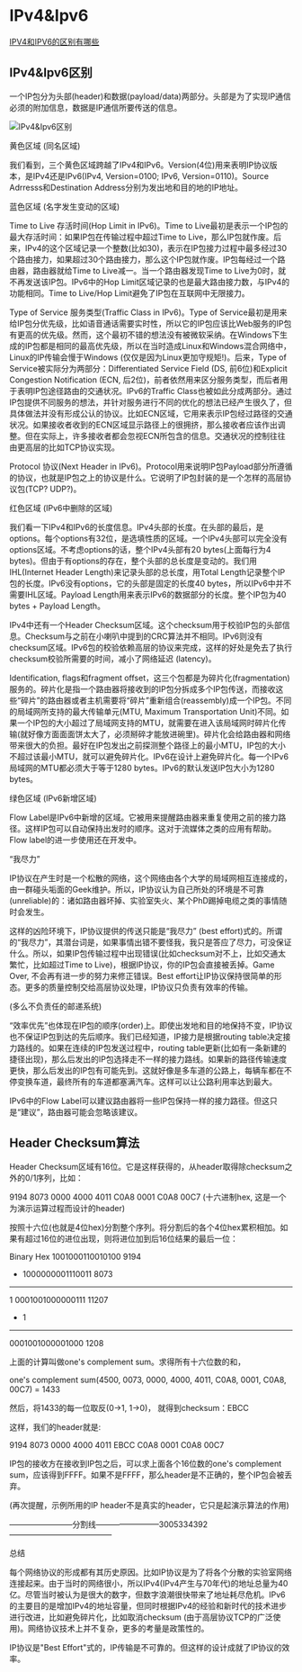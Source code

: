 <!--
 * @Author: tangdaoyong
 * @Date: 2021-02-09 17:44:01
 * @LastEditors: tangdaoyong
 * @LastEditTime: 2021-02-09 18:00:56
 * @Description: IPv4&Ipv6
-->
# IPv4&Ipv6

[IPV4和IPV6的区别有哪些](https://zhuanlan.zhihu.com/p/50747832)

## IPv4&Ipv6区别

一个IP包分为头部(header)和数据(payload/data)两部分。头部是为了实现IP通信必须的附加信息，数据是IP通信所要传送的信息。

![IPv4&Ipv6区别](../imgs/IPv4&Ipv6.jpeg)

黄色区域 (同名区域)

我们看到，三个黄色区域跨越了IPv4和IPv6。Version(4位)用来表明IP协议版本，是IPv4还是IPv6(IPv4, Version=0100; IPv6, Version=0110)。Source Adrresss和Destination Address分别为发出地和目的地的IP地址。

蓝色区域 (名字发生变动的区域)

Time to Live 存活时间(Hop Limit in IPv6)。Time to Live最初是表示一个IP包的最大存活时间：如果IP包在传输过程中超过Time to Live，那么IP包就作废。后来，IPv4的这个区域记录一个整数(比如30)，表示在IP包接力过程中最多经过30个路由接力，如果超过30个路由接力，那么这个IP包就作废。IP包每经过一个路由器，路由器就给Time to Live减一。当一个路由器发现Time to Live为0时，就不再发送该IP包。IPv6中的Hop Limit区域记录的也是最大路由接力数，与IPv4的功能相同。Time to Live/Hop Limit避免了IP包在互联网中无限接力。

Type of Service 服务类型(Traffic Class in IPv6)。Type of Service最初是用来给IP包分优先级，比如语音通话需要实时性，所以它的IP包应该比Web服务的IP包有更高的优先级。然而，这个最初不错的想法没有被微软采纳。在Windows下生成的IP包都是相同的最高优先级，所以在当时造成Linux和Windows混合网络中，Linux的IP传输会慢于Windows (仅仅是因为Linux更加守规矩!)。后来，Type of Service被实际分为两部分：Differentiated Service Field (DS, 前6位)和Explicit Congestion Notification (ECN, 后2位)，前者依然用来区分服务类型，而后者用于表明IP包途径路由的交通状况。IPv6的Traffic Class也被如此分成两部分。通过IP包提供不同服务的想法，并针对服务进行不同的优化的想法已经产生很久了，但具体做法并没有形成公认的协议。比如ECN区域，它用来表示IP包经过路径的交通状况。如果接收者收到的ECN区域显示路径上的很拥挤，那么接收者应该作出调整。但在实际上，许多接收者都会忽视ECN所包含的信息。交通状况的控制往往由更高层的比如TCP协议实现。

Protocol 协议(Next Header in IPv6)。Protocol用来说明IP包Payload部分所遵循的协议，也就是IP包之上的协议是什么。它说明了IP包封装的是一个怎样的高层协议包(TCP? UDP?)。

红色区域 (IPv6中删除的区域)

我们看一下IPv4和IPv6的长度信息。IPv4头部的长度。在头部的最后，是options。每个options有32位，是选填性质的区域。一个IPv4头部可以完全没有options区域。不考虑options的话，整个IPv4头部有20 bytes(上面每行为4 bytes)。但由于有options的存在，整个头部的总长度是变动的。我们用IHL(Internet Header Length)来记录头部的总长度，用Total Length记录整个IP包的长度。IPv6没有options，它的头部是固定的长度40 bytes，所以IPv6中并不需要IHL区域。Payload Length用来表示IPv6的数据部分的长度。整个IP包为40 bytes + Payload Length。

IPv4中还有一个Header Checksum区域。这个checksum用于校验IP包的头部信息。Checksum与之前在小喇叭中提到的CRC算法并不相同。IPv6则没有checksum区域。IPv6包的校验依赖高层的协议来完成，这样的好处是免去了执行checksum校验所需要的时间，减小了网络延迟 (latency)。

Identification, flags和fragment offset，这三个包都是为碎片化(fragmentation)服务的。碎片化是指一个路由器将接收到的IP包分拆成多个IP包传送，而接收这些“碎片”的路由器或者主机需要将“碎片”重新组合(reassembly)成一个IP包。不同的局域网所支持的最大传输单元(MTU, Maximum Transportation Unit)不同。如果一个IP包的大小超过了局域网支持的MTU，就需要在进入该局域网时碎片化传输(就好像方面面面饼太大了，必须掰碎才能放进碗里)。碎片化会给路由器和网络带来很大的负担。最好在IP包发出之前探测整个路径上的最小MTU，IP包的大小不超过该最小MTU，就可以避免碎片化。IPv6在设计上避免碎片化。每一个IPv6局域网的MTU都必须大于等于1280 bytes。IPv6的默认发送IP包大小为1280 bytes。

绿色区域 (IPv6新增区域)

Flow Label是IPv6中新增的区域。它被用来提醒路由器来重复使用之前的接力路径。这样IP包可以自动保持出发时的顺序。这对于流媒体之类的应用有帮助。Flow label的进一步使用还在开发中。

“我尽力”

IP协议在产生时是一个松散的网络，这个网络由各个大学的局域网相互连接成的，由一群碰头垢面的Geek维护。所以，IP协议认为自己所处的环境是不可靠(unreliable)的：诸如路由器坏掉、实验室失火、某个PhD踢掉电缆之类的事情随时会发生。

这样的凶险环境下，IP协议提供的传送只能是“我尽力” (best effort)式的。所谓的“我尽力”，其潜台词是，如果事情出错不要怪我，我只是答应了尽力，可没保证什么。所以，如果IP包传输过程中出现错误(比如checksum对不上，比如交通太繁忙，比如超过Time to Live)，根据IP协议，你的IP包会直接被丢掉。Game Over, 不会再有进一步的努力来修正错误。Best effort让IP协议保持很简单的形态。更多的质量控制交给高层协议处理，IP协议只负责有效率的传输。

(多么不负责任的邮递系统)

“效率优先”也体现在IP包的顺序(order)上。即使出发地和目的地保持不变，IP协议也不保证IP包到达的先后顺序。我们已经知道，IP接力是根据routing table决定接力路线的。如果在连续的IP包发送过程中，routing table更新(比如有一条新建的捷径出现)，那么后发出的IP包选择走不一样的接力路线。如果新的路径传输速度更快，那么后发出的IP包有可能先到。这就好像是多车道的公路上，每辆车都在不停变换车道，最终所有的车道都塞满汽车。这样可以让公路利用率达到最大。

IPv6中的Flow Label可以建议路由器将一些IP包保持一样的接力路径。但这只是“建议”，路由器可能会忽略该建议。

## Header Checksum算法

Header Checksum区域有16位。它是这样获得的，从header取得除checksum之外的0/1序列，比如：

9194 8073 0000 4000 4011 C0A8 0001 C0A8 00C7 (十六进制hex, 这是一个为演示运算过程而设计的header)

按照十六位(也就是4位hex)分割整个序列。将分割后的各个4位hex累积相加。如果有超过16位的进位出现，则将进位加到后16位结果的最后一位：

Binary Hex
1001000110010100 9194
+ 1000000001110011 8073
----------------
1 0001001000000111 11207
+ 1
----------------
0001001000001000 1208


上面的计算叫做one's complement sum。求得所有十六位数的和，

one's complement sum(4500, 0073, 0000, 4000, 4011, C0A8, 0001, C0A8, 00C7) = 1433

然后，将1433的每一位取反(0->1, 1->0)， 就得到checksum：EBCC

这样，我们的header就是:

9194 8073 0000 4000 4011 EBCC C0A8 0001 C0A8 00C7

IP包的接收方在接收到IP包之后，可以求上面各个16位数的one's complement sum，应该得到FFFF。如果不是FFFF，那么header是不正确的，整个IP包会被丢弃。

(再次提醒，示例所用的IP header不是真实的header，它只是起演示算法的作用)

————————分割线————————3005334392—————————————

总结

每个网络协议的形成都有其历史原因。比如IP协议是为了将各个分散的实验室网络连接起来。由于当时的网络很小，所以IPv4(IPv4产生与70年代)的地址总量为40亿。尽管当时被认为是很大的数字，但数字浪潮很快带来了地址耗尽危机。IPv6的主要目的是增加IPv4的地址容量，但同时根据IPv4的经验和新时代的技术进步进行改进，比如避免碎片化，比如取消checksum (由于高层协议TCP的广泛使用)。网络协议技术上并不复杂，更多的考量是政策性的。

IP协议是"Best Effort"式的，IP传输是不可靠的。但这样的设计成就了IP协议的效率。